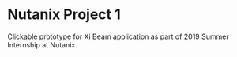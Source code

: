 # Nutanix Project 1
Clickable prototype for Xi Beam application as part of 2019 Summer Internship at Nutanix. 
